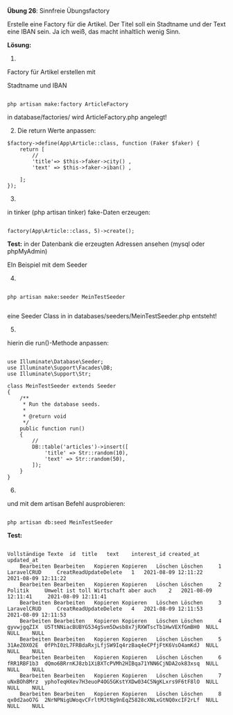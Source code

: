**Übung 26**: Sinnfreie Übungsfactory

Erstelle eine Factory für die Artikel. Der Titel soll ein Stadtname und der Text eine IBAN sein. Ja ich weiß, das macht inhaltlich wenig Sinn.


**Lösung:**

1.

Factory für Artikel erstellen mit 

Stadtname und IBAN


```

php artisan make:factory ArticleFactory 

```

in database/factories/ wird ArticleFactory.php angelegt!


2. Die return Werte anpassen:

```
$factory->define(App\Article::class, function (Faker $faker) {
    return [
        //
        'title'=> $this->faker->city() ,
        'text' => $this->faker->iban() ,
        
    ];
});
``` 

3.

in tinker (php artisan tinker) fake-Daten erzeugen:

```

factory(App\Article::class, 5)->create();

```

**Test:**
in der Datenbank die erzeugten Adressen ansehen (mysql oder phpMyAdmin)

EIn Beispiel mit dem Seeder

4.

```

php artisan make:seeder MeinTestSeeder


```

eine Seeder Class in in databases/seeders/MeinTestSeeder.php entsteht!

5.

hierin die run()-Methode anpassen:

```

use Illuminate\Database\Seeder;
use Illuminate\Support\Facades\DB;
use Illuminate\Support\Str;

class MeinTestSeeder extends Seeder
{
    /**
     * Run the database seeds.
     *
     * @return void
     */
    public function run()
    {
        //
        DB::table('articles')->insert([
            'title' => Str::random(10),
            'text' => Str::random(50),
        ]);
    }
}

```

6.
und mit dem artisan Befehl ausprobieren:

```

php artisan db:seed MeinTestSeeder

```

**Test:**

```

Vollständige Texte 	id	title	text	interest_id	created_at	updated_at 	
	Bearbeiten Bearbeiten 	Kopieren Kopieren 	Löschen Löschen 	1 	LaravelCRUD 	CreatReadUpdateDelete 	1 	2021-08-09 12:11:22 	2021-08-09 12:11:22
	Bearbeiten Bearbeiten 	Kopieren Kopieren 	Löschen Löschen 	2 	Politik 	Umwelt ist toll Wirtschaft aber auch 	2 	2021-08-09 12:11:41 	2021-08-09 12:11:41
	Bearbeiten Bearbeiten 	Kopieren Kopieren 	Löschen Löschen 	3 	LaravelCRUD 	CreatReadUpdateDelete 	4 	2021-08-09 12:11:53 	2021-08-09 12:11:53
	Bearbeiten Bearbeiten 	Kopieren Kopieren 	Löschen Löschen 	4 	gyvwjgqZIX 	U5TtNNiacBUBYG534gSvm5Dwsb8x7jRXWTscTb1HwVEXfGmBH0 	NULL 	NULL 	NULL
	Bearbeiten Bearbeiten 	Kopieren Kopieren 	Löschen Löschen 	5 	31AeZ0X02E 	0fPhI0zL7FRBdaRxjLfjSW9Iq4rzBaq4eCPfjFtK6VsO4amKdJ 	NULL 	NULL 	NULL
	Bearbeiten Bearbeiten 	Kopieren Kopieren 	Löschen Löschen 	6 	fRR1RBF1b3 	dQmo6BRrnKJ8zb1XiBXTcPVMh2HIBqa71YNN6CjNDA2ok83xsq 	NULL 	NULL 	NULL
	Bearbeiten Bearbeiten 	Kopieren Kopieren 	Löschen Löschen 	7 	uNxBOh8Mrz 	yphoTeqHXev7H3euoP4OG5GKstYXDw034C5NgKLxrs9F6tF8lO 	NULL 	NULL 	NULL
	Bearbeiten Bearbeiten 	Kopieren Kopieren 	Löschen Löschen 	8 	qx0d2aoO7G 	2NrNPNigUWoqvCFrltMJtNg9nEqZ5828cXNLxGtNQ0xcIF2rLf 	NULL 	NULL 	NULL 

```
